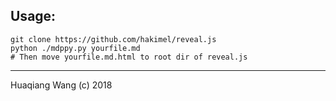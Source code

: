 ## Usage:

```
git clone https://github.com/hakimel/reveal.js
python ./mdppy.py yourfile.md
# Then move yourfile.md.html to root dir of reveal.js
```

***

Huaqiang Wang (c) 2018